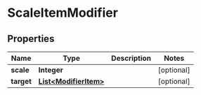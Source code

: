 

# ScaleItemModifier


## Properties

| Name | Type | Description | Notes |
|------------ | ------------- | ------------- | -------------|
|**scale** | **Integer** |  |  [optional] |
|**target** | [**List&lt;ModifierItem&gt;**](ModifierItem.md) |  |  [optional] |



